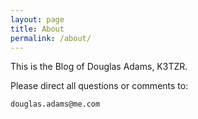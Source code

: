 ```yaml
---
layout: page
title: About
permalink: /about/
---
```


This is the Blog of Douglas Adams, K3TZR.

Please direct all questions or comments to:

    douglas.adams@me.com
